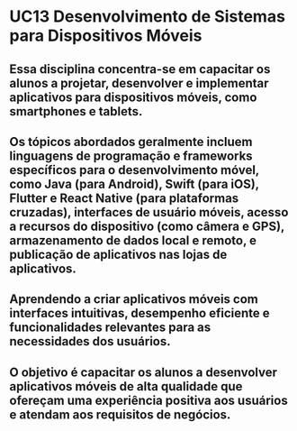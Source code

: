 # UC13 Desenvolvimento de Sistemas para Dispositivos Móveis
## Essa disciplina concentra-se em capacitar os alunos a projetar, desenvolver e implementar aplicativos para dispositivos móveis, como smartphones e tablets.
## Os tópicos abordados geralmente incluem linguagens de programação e frameworks específicos para o desenvolvimento móvel, como Java (para Android), Swift (para iOS), Flutter e React Native (para plataformas cruzadas), interfaces de usuário móveis, acesso a recursos do dispositivo (como câmera e GPS), armazenamento de dados local e remoto, e publicação de aplicativos nas lojas de aplicativos.
## Aprendendo a criar aplicativos móveis com interfaces intuitivas, desempenho eficiente e funcionalidades relevantes para as necessidades dos usuários.
## O objetivo é capacitar os alunos a desenvolver aplicativos móveis de alta qualidade que ofereçam uma experiência positiva aos usuários e atendam aos requisitos de negócios.
